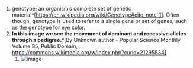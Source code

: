 1. genotype; an organism’s complete set of genetic material^[https://en.wikipedia.org/wiki/Genotype#cite_note-1]. Often though, genotype is used to refer to a single gene or set of genes, such as the genotype for eye color.
2. **In this image we see the movement of dominant and recessive alleles through a pedigree.**^[By Unknown author - Popular Science Monthly Volume 85, Public Domain, https://commons.wikimedia.org/w/index.php?curid=21295834]
	1. ![image](https://upload.wikimedia.org/wikipedia/commons/thumb/1/1c/PSM_V85_D332_Mendelian_splitting_of_pure_dominants_and_recessives_parents.png/640px-PSM_V85_D332_Mendelian_splitting_of_pure_dominants_and_recessives_parents.png)